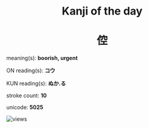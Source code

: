 <h1 align="center">Kanji of the day</h1>
<h1 align="center">倥</h1>
<p align="left">meaning(s): <b>boorish, urgent</b></p>
<p align="left">ON reading(s): <b>コウ</b></p>
<p align="left">KUN reading(s): <b>ぬか.る</b></p>
<p align="left">stroke count: <b>10</b></p>
<p align="left">unicode: <b>5025</b></p>
<p align="left"><img src="https://komarev.com/ghpvc/?username=tristanwagner-kanjioftheday&label=Views&color=0e75b6&style=flat" alt="views"/></p>
